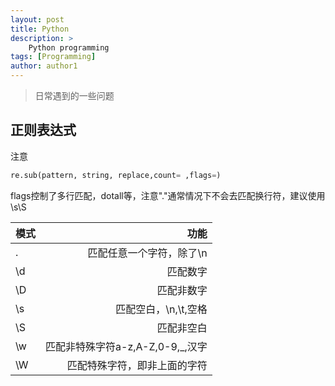 ```yaml
---
layout: post
title: Python
description: >
    Python programming
tags: [Programming]
author: author1
---
```


> 日常遇到的一些问题

## 正则表达式

注意

```Python
re.sub(pattern, string, replace,count= ,flags=)
```

flags控制了多行匹配，dotall等，注意"."通常情况下不会去匹配换行符，建议使用\s\S

| 模式             | 功能           |
|-----------------|---------------:|
| .     | 匹配任意一个字符，除了\n    |
|\d    | 匹配数字                   |
|\D    | 匹配非数字                 |
|\s    | 匹配空白，\n,\t,空格        |
|\S    | 匹配非空白                 |
|\w    | 匹配非特殊字符a-z,A-Z,0-9,_,汉字   |
|\W    | 匹配特殊字符，即非上面的字符  |


